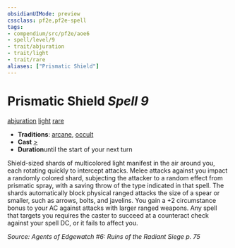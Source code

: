 ```yaml
---
obsidianUIMode: preview
cssclass: pf2e,pf2e-spell
tags:
- compendium/src/pf2e/aoe6
- spell/level/9
- trait/abjuration
- trait/light
- trait/rare
aliases: ["Prismatic Shield"]
---
```

# Prismatic Shield *Spell 9*   
[abjuration](rules/traits/abjuration.md "Abjuration School Trait")  [light](rules/traits/light.md "Light Effect Trait")  [rare](rules/traits/rare.md "Rare Rarity Trait")  

- **Traditions**: [arcane](rules/traits/arcane.md "Arcane Tradition Trait"), [occult](rules/traits/occult.md "Occult Tradition Trait")
- **Cast** [>](rules/core-rulebook/chapter-9-playing-the-game.md#Actions "Single Action") 
- **Duration**until the start of your next turn

Shield-sized shards of multicolored light manifest in the air around you, each rotating quickly to intercept attacks. Melee attacks against you impact a randomly colored shard, subjecting the attacker to a random effect from prismatic spray, with a saving throw of the type indicated in that spell. The shards automatically block physical ranged attacks the size of a spear or smaller, such as arrows, bolts, and javelins. You gain a +2 circumstance bonus to your AC against attacks with larger ranged weapons. Any spell that targets you requires the caster to succeed at a counteract check against your spell DC, or it fails to affect you.

*Source: Agents of Edgewatch #6: Ruins of the Radiant Siege p. 75*